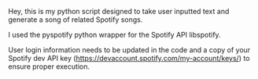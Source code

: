 Hey, this is my python script designed to take user inputted text and generate a song of related Spotify songs.

I used the pyspotify python wrapper for the Spotify API libspotify.

User login information needs to be updated in the code and a copy of your Spotify dev API key (https://devaccount.spotify.com/my-account/keys/) to ensure proper execution.
